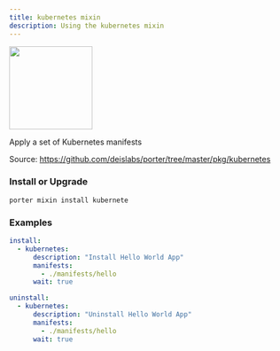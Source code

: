 ```yaml
---
title: kubernetes mixin
description: Using the kubernetes mixin
---
```


<img src="/images/mixins/kubernetes.svg" class="mixin-logo" style="width: 150px"/>

Apply a set of Kubernetes manifests

Source: https://github.com/deislabs/porter/tree/master/pkg/kubernetes

### Install or Upgrade
```
porter mixin install kubernete
```

### Examples

```yaml
install:
  - kubernetes:
      description: "Install Hello World App"
      manifests:
        - ./manifests/hello
      wait: true
```

```yaml
uninstall:
  - kubernetes:
      description: "Uninstall Hello World App"
      manifests:
        - ./manifests/hello
      wait: true
```